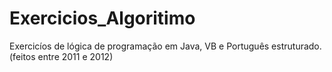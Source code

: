 # Exercicios_Algoritimo

Exercicíos de lógica de programação em Java, VB e Português estruturado. (feitos entre 2011 e 2012) 
